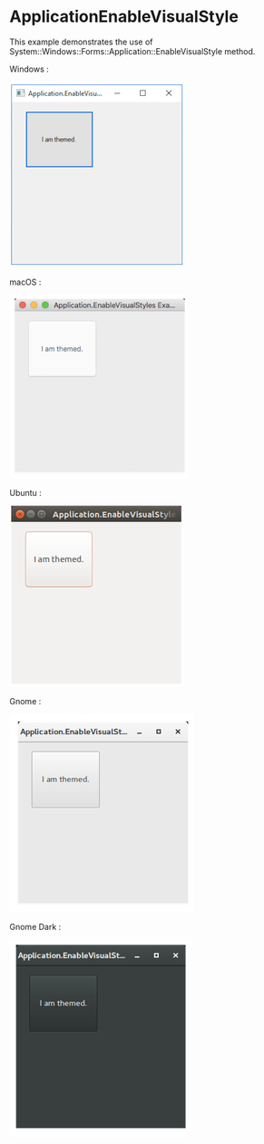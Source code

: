 # ApplicationEnableVisualStyle

This example demonstrates the use of System::Windows::Forms::Application::EnableVisualStyle method.

Windows :

![GitHub Logo](../../../docs/Pictures/Examples/Forms/ApplicationEnableVisualStyleW.png)

macOS :

![GitHub Logo](../../../docs/Pictures/Examples/Forms/ApplicationEnableVisualStyleM.png)

Ubuntu :

![GitHub Logo](../../../docs/Pictures/Examples/Forms/ApplicationEnableVisualStyleU.png)

Gnome :

![GitHub Logo](../../../docs/Pictures/Examples/Forms/ApplicationEnableVisualStyleG.png)

Gnome Dark :

![GitHub Logo](../../../docs/Pictures/Examples/Forms/ApplicationEnableVisualStyleGD.png)
